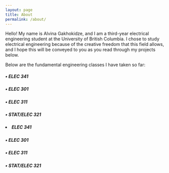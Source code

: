 ```yaml
---
layout: page
title: About
permalink: /about/
---
```


Hello! My name is Alvina Gakhokidze, and I am a third-year electrical engineering student at the University of British Columbia. I chose to study electrical engineering because of the creative freedom that this field allows, and I hope this will be conveyed to you as you read through my projects below.

Below are the fundamental engineering classes I have taken so far:

<div>
  <h5>&#x2022; ELEC 341</h5>
  <h5>&#x2022; ELEC 301 </h5>
  <h5>&#x2022; ELEC 311 </h5>
  <h5>&#x2022; STAT/ELEC 321 </h5>
  <h5><li> ELEC 341</li></h5>
  <h5>&#x2022; ELEC 301 </h5>
  <h5>&#x2022; ELEC 311 </h5>
  <h5>&#x2022; STAT/ELEC 321 </h5>
</div>
